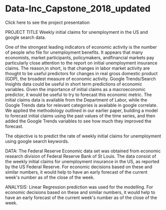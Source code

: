 # Data-Inc_Capstone_2018_updated

 Click here to see the project presentation

PROJECT TITLE 
Weekly initial claims for unemployment in the US and google search data.

One of the strongest leading indicators of economic activity is the number of people who file for unemployment benefits.
It appears that many economists, market participants, policymakers, andfinancial markets pay particularly close attention to the report on initial
unemployment insurance claims.
The reason,in short, is that changes in labor market activity are thought to be useful predictors for changes in
real gross domestic product (GDP), the broadest measure of economic activity.
Google Trends/Search Insights data could be useful in short term predictions of economic variables. 
Given the importance of initial claims as a macroeconomic predictor, it would be useful to try to forecast this economic metric. 
The initial claims data is available from the Department of Labor, while the Google Trends data for relevant categories is available in google correlate. 
We applied the methodology outlined in our earlier paper, building a model to forecast initial claims using the past values of the time series, and then added the Google Trends variables to see how much they improved the forecast.

The objective is to predict the rate of weekly initial claims for unemployment using google search keywords. 

DATA: The Federal Reserve Economic data set was obtained from economic research division of Federal Reserve Bank of St Louis. 
The data consist of the weekly initial claims for unemployment insurance in the US, as reported by the US Federal Reserve. 
For economic decisions based on these and similar numbers, it would help to have an early forecast of the current week's number as of the close of the week.

ANALYSIS: Linear Regression prediction was used for the modelling. 
For economic decisions based on these and similar numbers, it would help to have an early forecast of the current week's number as of the close of the week.
